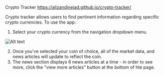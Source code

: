 Crypto Tracker
https://alizandinejad.github.io/crypto-tracker/

Crypto tracker allows users to find pertinent information regarding specific crypto currencies. To use the app:

1. Select your crypto currency from the navigation dropdown menu.

![Alt text](https://s9.postimg.cc/mxny8zl27/choose_crypto.png "Optional title")

2. Once you've selected your coin of choice, all of the market data, and news articles will update to reflect the coin.
3. The news section displays 6 news articles at a time - in order to see more, click the "view more articles" button at the bottom of hte page.